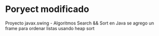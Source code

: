 # Poryect modificado
Proyecto javax.swing - Algoritmos Search && Sort en Java
se agrego un frame para ordenar listas usando heap sort
